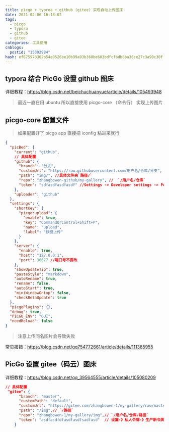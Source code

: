 ```yaml
---
title: picgo + typroa + github (gitee) 实现自动上传图床
date: 2021-02-06 16:18:02
tags:
  - picgo
  - typora
  - github
  - gitee
categories: 工具使用
cnblogs:
  postid: "15392984"
hash: ef675978302b54e0526be10b99a93b360be603bdfcfbdb8ba36ce27c3a90c30f
---
```


## typora 结合 PicGo 设置 github 图床

详细教程：https://blog.csdn.net/beichuchuanyue/article/details/105493948

> 最近一直在用 ubuntu 所以直接使用 picgo-core （命令行） 实现上传图片

## picgo-core 配置文件

> 如果配置好了 picgo app 直接把 iconfig 粘进来就行

```json
{
  "picBed": {
    "current": "github",
    // 具体配置
    "github": {
      "branch": "分支",
      "customUrl": "https://raw.githubusercontent.com/用户名/仓库/分支",
      "path": "img/", //具体文件夹`路径/`
      "repo": "zhangbowen-github/my-gallery", //  `/用户名/仓库`
      "token": "sdfasdfasdfasdf" //Settings -> Developer settings -> Personal access tokens->创建 全选
    },
    "uploader": "github"
  },
  "settings": {
    "shortKey": {
      "picgo:upload": {
        "enable": true,
        "key": "CommandOrControl+Shift+P",
        "name": "upload",
        "label": "快捷上传"
      }
    },
    "server": {
      "enable": true,
      "host": "127.0.0.1",
      "port": 36677 //端口号不要改
    },
    "showUpdateTip": true,
    "pasteStyle": "markdown",
    "autoRename": true,
    "rename": false,
    "autoStart": true,
    "miniWindowOntop": false,
    "checkBetaUpdate": true
  },
  "picgoPlugins": {},
  "debug": true,
  "PICGO_ENV": "GUI",
  "needReload": false
}
```

> 注意上传同名图片会导致失败

常见报错：https://blog.csdn.net/qq754772661/article/details/111385955

##

## PicGo 设置 gitee（码云）图床

详细教程：https://blog.csdn.net/qq_39564555/article/details/105080209

```json
// 具体配置
 "gitee": {
      "branch": "master",
      "customPath": "default",
      "customUrl": "https://gitee.com/zhangbowen-1/my-gallery/raw/master",
      "path": "/img",// `/路径`
      "repo": "zhangbowen-1/my-gallery/img",// `/用户名/仓库/路径`
      "token": "asdfasdfdfasdfasdfsadfasd"  // 设置-》私人令牌-》生产新令牌
    }
```
